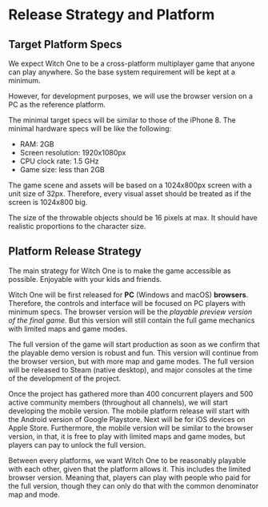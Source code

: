 # Release Strategy and Platform

## Target Platform Specs

We expect Witch One to be a cross-platform multiplayer game that anyone can play anywhere. So the base system requirement will be kept at a minimum.

However, for development purposes, we will use the browser version on a PC as the reference platform.

The minimal target specs will be similar to those of the iPhone 8. The minimal hardware specs will be like the following:

* RAM: 2GB
* Screen resolution: 1920x1080px
* CPU clock rate: 1.5 GHz
* Game size: less than 2GB

The game scene and assets will be based on a 1024x800px screen with a unit size of 32px. Therefore, every visual asset should be treated as if the screen is 1024x800 big.

The size of the throwable objects should be 16 pixels at max. It should have realistic proportions to the character size.

## Platform Release Strategy

The main strategy for Witch One is to make the game accessible as possible. Enjoyable with your kids and friends.

Witch One will be first released for **PC** (Windows and macOS) **browsers**. Therefore, the controls and interface will be focused on PC players with minimum specs. The browser version will be the _playable preview version of the final game._ But this version will still contain the full game mechanics with limited maps and game modes.

The full version of the game will start production as soon as we confirm that the playable demo version is robust and fun. This version will continue from the browser version, but with more map and game modes. The full version will be released to Steam (native desktop), and major consoles at the time of the development of the project.

Once the project has gathered more than 400 concurrent players and 500 active community members (throughout all channels), we will start developing the mobile version. The mobile platform release will start with the Android version of Google Playstore. Next will be for iOS devices on Apple Store. Furthermore, the mobile version will be similar to the browser version, in that, it is free to play with limited maps and game modes, but players can pay to unlock the full version.

Between every platforms, we want Witch One to be reasonably playable with each other, given that the platform allows it. This includes the limited browser version. Meaning that, players can play with people who paid for the full version, though they can only do that with the common denominator map and mode.
